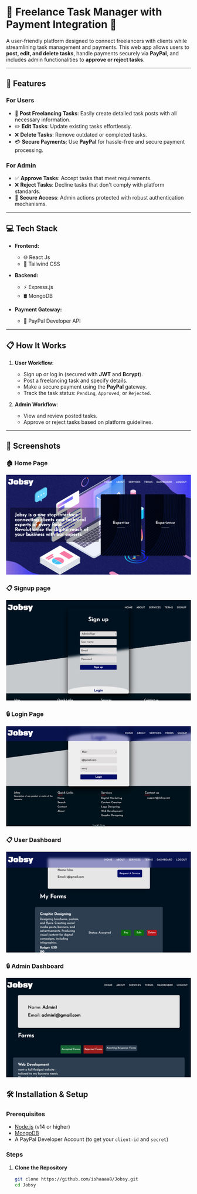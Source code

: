 # 🌟 **Freelance Task Manager with Payment Integration** 🌟

A user-friendly platform designed to connect freelancers with clients while streamlining task management and payments. This web app allows users to **post, edit, and delete tasks**, handle payments securely via **PayPal**, and includes admin functionalities to **approve or reject tasks**.

---

## **🚀 Features**

### **For Users**
- 📝 **Post Freelancing Tasks**: Easily create detailed task posts with all necessary information.
- ✏️ **Edit Tasks**: Update existing tasks effortlessly.
- ❌ **Delete Tasks**: Remove outdated or completed tasks.
- 💳 **Secure Payments**: Use **PayPal** for hassle-free and secure payment processing.

### **For Admin**
- ✅ **Approve Tasks**: Accept tasks that meet requirements.
- ❌ **Reject Tasks**: Decline tasks that don't comply with platform standards.
- 🔐 **Secure Access**: Admin actions protected with robust authentication mechanisms.

---

## **💻 Tech Stack**

- **Frontend:**  
  - 🌐 React Js
  - 🎨 Tailwind CSS 

- **Backend:**  
  - ⚡ Express.js  
  - 🛢️ MongoDB    

- **Payment Gateway:**  
  - 💸 PayPal Developer API  

---

## **📋 How It Works**

1. **User Workflow**:
   - Sign up or log in (secured with **JWT** and **Bcrypt**).
   - Post a freelancing task and specify details.
   - Make a secure payment using the **PayPal** gateway.
   - Track the task status: `Pending`, `Approved`, or `Rejected`.

2. **Admin Workflow**:
   - View and review posted tasks.
   - Approve or reject tasks based on platform guidelines.

---

## **📸 Screenshots**

### 🏠 **Home Page**
![Home Page](./client/src/assets/1ss.png)

### 📋 **Signup page**
![Task Management](./client/src/assets/2ss.png)

### 🔒 **Login Page**
![Admin Panel](./client/src/assets/3ss.png)

### 📋 **User Dashboard**
![Admin Panel](./client/src/assets/4ss.png)

### 🔒 **Admin Dashboard**
![Admin Panel](./client/src/assets/7ss.png)
## **🛠️ Installation & Setup**

### **Prerequisites**
- [Node.js](https://nodejs.org/) (v14 or higher)
- [MongoDB](https://www.mongodb.com/)
- A PayPal Developer Account (to get your `client-id` and `secret`)

### **Steps**

1. **Clone the Repository**  
   ```bash
   git clone https://github.com/ishaaaa8/Jobsy.git
   cd Jobsy
